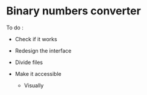# Binary numbers converter

To do :

- Check if it works 

- Redesign the interface

- Divide files

- Make it accessible
  - Visually 
  
